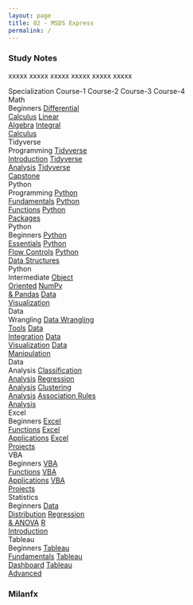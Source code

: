 ```yaml
---
layout: page
title: 02 - MSDS Express
permalink: /
---
```


<h3>Study Notes</h3>

xxxxx xxxxx xxxxx xxxxx xxxxx xxxxx

<div>
  <span class="btn cour1">Specialization</span>
  <span class="btn cour0">Course-1</span>
  <span class="btn cour0">Course-2</span>
  <span class="btn cour0">Course-3</span>
  <span class="btn cour0">Course-4</span>
</div>

<div>
  <span class="btn cour0">Math<br>Beginners</span>
  <a href="/02-MSDS-Express/EXPR01/" class="btn cour1">Differential<br>Calculus</a>
  <a href="/02-MSDS-Express/EXPR02/" class="btn cour2">Linear<br>Algebra</a>
  <a href="/02-MSDS-Express/EXPR03/" class="btn cour3">Integral<br>Calculus</a>
</div>

<div>
  <span class="btn cour0">Tidyverse<br>Programming</span>
  <a href="/02-MSDS-Express/EXPR04/" class="btn cour1">Tidyverse<br>Introduction</a>
  <a href="/02-MSDS-Express/EXPR05/" class="btn cour2">Tidyverse<br>Analysis</a>
  <a href="/02-MSDS-Express/EXPR06/" class="btn cour3">Tidyverse<br>Capstone</a>
</div>

<div>
  <span class="btn cour0">Python<br>Programming</span>
  <a href="/02-MSDS-Express/EXPR07/" class="btn cour1">Python<br>Fundamentals</a>
  <a href="/02-MSDS-Express/EXPR08/" class="btn cour2">Python<br>Functions</a>
  <a href="/02-MSDS-Express/EXPR09/" class="btn cour3">Python<br>Packages</a>
</div>

<div>
  <span class="btn cour0">Python<br>Beginners</span>
  <a href="/02-MSDS-Express/EXPR10/" class="btn cour1">Python<br>Essentials</a>
  <a href="/02-MSDS-Express/EXPR11/" class="btn cour2">Python<br>Flow Controls</a>
  <a href="/02-MSDS-Express/EXPR12/" class="btn cour3">Python<br>Data Structures</a>
</div>

<div>
  <span class="btn cour0">Python<br>Intermediate</span>
  <a href="/02-MSDS-Express/EXPR13/" class="btn cour1">Object<br>Oriented</a>
  <a href="/02-MSDS-Express/EXPR14/" class="btn cour2">NumPy<br>& Pandas</a>
  <a href="/02-MSDS-Express/EXPR15/" class="btn cour3">Data<br>Visualization</a>
</div>

<div>
  <span class="btn cour0">Data<br>Wrangling</span>
  <a href="/02-MSDS-Express/EXPR16/" class="btn cour1">Data Wrangling<br>Tools</a>
  <a href="/02-MSDS-Express/EXPR17/" class="btn cour2">Data<br>Integration</a>
  <a href="/02-MSDS-Express/EXPR18/" class="btn cour3">Data<br>Visualization</a>
  <a href="/02-MSDS-Express/EXPR19/" class="btn cour4">Data<br>Manipulation</a>
</div>

<div>
  <span class="btn cour0">Data<br>Analysis</span>
  <a href="/02-MSDS-Express/EXPR20/" class="btn cour1">Classification<br>Analysis</a>
  <a href="/02-MSDS-Express/EXPR21/" class="btn cour2">Regression<br>Analysis</a>
  <a href="/02-MSDS-Express/EXPR22/" class="btn cour3">Clustering<br>Analysis</a>
  <a href="/02-MSDS-Express/EXPR23/" class="btn cour4">Association Rules<br>Analysis</a>
</div>

<div>
  <span class="btn cour0">Excel<br>Beginners</span>
  <a href="/02-MSDS-Express/EXPR24/" class="btn cour1">Excel<br>Functions</a>
  <a href="/02-MSDS-Express/EXPR25/" class="btn cour2">Excel<br>Applications</a>
  <a href="/02-MSDS-Express/EXPR26/" class="btn cour3">Excel<br>Projects</a>
</div>

<div>
  <span class="btn cour0">VBA<br>Beginners</span>
  <a href="/02-MSDS-Express/EXPR27/" class="btn cour1">VBA<br>Functions</a>
  <a href="/02-MSDS-Express/EXPR28/" class="btn cour2">VBA<br>Applications</a>
  <a href="/02-MSDS-Express/EXPR29/" class="btn cour3">VBA<br>Projects</a>
</div>

<div>
  <span class="btn cour0">Statistics<br>Beginners</span>
  <a href="/02-MSDS-Express/EXPR30/" class="btn cour1">Data<br>Distribution</a>
  <a href="/02-MSDS-Express/EXPR31/" class="btn cour2">Regression<br>& ANOVA</a>
  <a href="/02-MSDS-Express/EXPR32/" class="btn cour3">R<br>Introduction</a>
</div>

<div>
  <span class="btn cour0">Tableau<br>Beginners</span>
  <a href="/02-MSDS-Express/EXPR33/" class="btn cour1">Tableau<br>Fundamentals</a>
  <a href="/02-MSDS-Express/EXPR34/" class="btn cour2">Tableau<br>Dashboard</a>
  <a href="/02-MSDS-Express/EXPR35/" class="btn cour3">Tableau<br>Advanced</a>
</div>

<h3>Milanfx</h3>